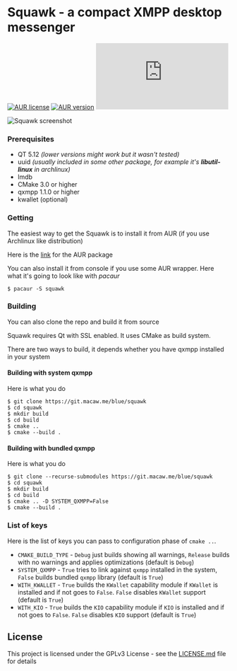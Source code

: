 # Squawk - a compact XMPP desktop messenger

[![AUR license](https://img.shields.io/aur/license/squawk?style=flat-square)](https://git.macaw.me/blue/squawk/raw/branch/master/LICENSE.md)
[![AUR version](https://img.shields.io/aur/version/squawk?style=flat-square)](https://aur.archlinux.org/packages/squawk/)
[![Liberapay patrons](https://img.shields.io/liberapay/patrons/macaw.me?logo=liberapay&style=flat-square)](https://liberapay.com/macaw.me)

![Squawk screenshot](https://macaw.me/images/squawk/0.1.4.png)

### Prerequisites

- QT 5.12 *(lower versions might work but it wasn't tested)*
- uuid _(usually included in some other package, for example it's ***libutil-linux*** in archlinux)_
- lmdb
- CMake 3.0 or higher
- qxmpp 1.1.0 or higher
- kwallet (optional)

### Getting

The easiest way to get the Squawk is to install it from AUR (if you use Archlinux like distribution)

Here is the [link](https://aur.archlinux.org/packages/squawk/) for the AUR package

You can also install it from console if you use some AUR wrapper. Here what it's going to look like with *pacaur*

```
$ pacaur -S squawk
```

### Building

You can also clone the repo and build it from source

Squawk requires Qt with SSL enabled. It uses CMake as build system.

There are two ways to build, it depends whether you have qxmpp installed in your system

#### Building with system qxmpp

Here is what you do

```
$ git clone https://git.macaw.me/blue/squawk
$ cd squawk
$ mkdir build
$ cd build
$ cmake ..
$ cmake --build .
```

#### Building with bundled qxmpp

Here is what you do

```
$ git clone --recurse-submodules https://git.macaw.me/blue/squawk
$ cd squawk
$ mkdir build
$ cd build
$ cmake .. -D SYSTEM_QXMPP=False
$ cmake --build .
```

### List of keys

Here is the list of keys you can pass to configuration phase of `cmake ..`. 
- `CMAKE_BUILD_TYPE` - `Debug` just builds showing all warnings, `Release` builds with no warnings and applies optimizations (default is `Debug`)
- `SYSTEM_QXMPP` - `True` tries to link against `qxmpp` installed in the system, `False` builds bundled `qxmpp` library (default is `True`)
- `WITH_KWALLET` - `True` builds the `KWallet` capability module if `KWallet` is installed and if not goes to `False`. `False` disables `KWallet` support (default is `True`)
- `WITH_KIO` - `True` builds the `KIO` capability module if `KIO` is installed and if not goes to `False`. `False` disables `KIO` support (default is `True`)

## License

This project is licensed under the GPLv3 License - see the [LICENSE.md](LICENSE.md) file for details
